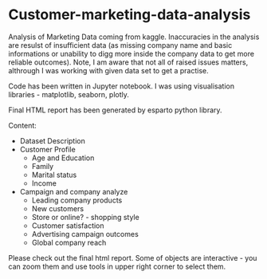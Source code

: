 # Customer-marketing-data-analysis
Analysis of Marketing Data coming from kaggle. 
Inaccuracies in the analysis are resulst of insufficient data (as missing company name and basic informations or unability to digg more inside the company data to get more reliable outcomes).
Note, I am aware that not all of raised issues matters, althrough I was working with given data set to get a practise.

Code has been written in Jupyter notebook. 
I was using visualisation libraries - matplotlib, seaborn, plotly.

Final HTML report has been generated by esparto python library.

Content:
- Dataset Description
- Customer Profile
  - Age and Education
  - Family
  - Marital status
  - Income
- Campaign and company analyze
  - Leading company products
  - New customers
  - Store or online? - shopping style
  - Customer satisfaction
  - Advertising campaign outcomes
  - Global company reach

Please check out the final html report. Some of objects are interactive - you can zoom them and use tools in upper right corner to select them. 